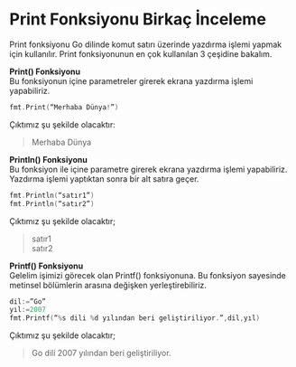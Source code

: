 # Print Fonksiyonu Birkaç İnceleme

Print fonksiyonu Go dilinde komut satırı üzerinde yazdırma işlemi yapmak için kullanılır. Print fonksiyonunun en çok kullanılan 3 çeşidine bakalım.

**Print() Fonksiyonu**\
Bu fonksiyonun içine parametreler girerek ekrana yazdırma işlemi yapabiliriz.

```go
fmt.Print(“Merhaba Dünya!”)
```

Çıktımız şu şekilde olacaktır:

> Merhaba Dünya

**Println() Fonksiyonu**\
Bu fonksiyon ile içine parametre girerek ekrana yazdırma işlemi yapabiliriz. Yazdırma işlemi yaptıktan sonra bir alt satıra geçer.

```go
fmt.Println(“satır1”)
fmt.Println(“satır2”)
```

Çıktımız şu şekilde olacaktır;

> satır1\
> satır2

**Printf() Fonksiyonu**\
Gelelim işimizi görecek olan Printf() fonksiyonuna. Bu fonksiyon sayesinde metinsel bölümlerin arasına değişken yerleştirebiliriz.

```go
dil:=”Go”
yıl:=2007
fmt.Printf(“%s dili %d yılından beri geliştiriliyor.”,dil,yıl)
```

Çıktımız şu şekilde olacaktır;

> Go dili 2007 yılından beri geliştiriliyor.
